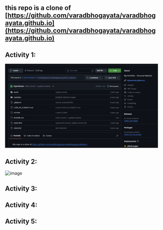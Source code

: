 ## this repo is a clone of [https://github.com/varadbhogayata/varadbhogayata.github.io](https://github.com/varadbhogayata/varadbhogayata.github.io)

## Activity 1:
![alt text](image.png)

## Activity 2:
![image](https://github.com/user-attachments/assets/0b7d8596-a548-494c-85eb-194b3134c299)


## Activity 3:

## Activity 4:

## Activity 5:

